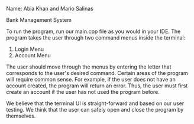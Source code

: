 Name: Abia Khan and Mario Salinas 

Bank Management System 

To run the program, run our main.cpp file as you would in your IDE. 
The program takes the user through two command menus inside the terminal:
1) Login Menu
2) Account Menu

The user should move through the menus by entering the letter that corresponds to the user's desired command. 
Certain areas of the program will require common sense. For example, if the user does not have an account created, the program will return an error. Thus, the user must first create an account if the user has not used the program before.

We believe that the terminal UI is straight-forward and based on our user testing. We think that the user can safely open and close the program by themselves. 

